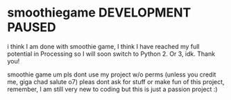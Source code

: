 # smoothiegame **DEVELOPMENT PAUSED**

i think I am done with smoothie game, I think I have reached my full potential in Processing so I will soon switch to Python 2. Or 3, idk. Thank you!

smoothie game
um pls dont use my project w/o perms (unless you credit me, giga chad salute o7)
pleas dont ask for stuff or make fun of this project, remember, I am still very new to coding but this is just a passion project :)
